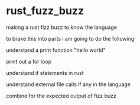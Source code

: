 # rust_fuzz_buzz
making a rust fizz buzz to know the language

to brake this into parts i am going to do the following 

understand a print function "hello world"

print out a for loop

understand if statements in rust

understand external file calls if any in the language 

combine for the expected output of fizz buzz
